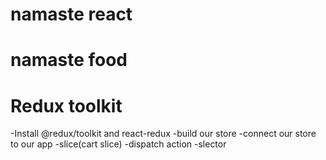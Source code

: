 # namaste react

# namaste food

<!-- 
/*
*applayout - here all components resides
    *Header component
        -logo
        -Nav-items
    *Body Component
        -search
        -Reastaurant container
            -Restaurant card
                img, rating, cusins, time
    Footer
        -copyright
        -links
        -address
        -contact

        const itemCardsBefore = resInfo?.cards[2]?.groupedCard?.cardGroupMap?.REGULAR?.cards[1]?.card?.card.itemCards;
    const itemCardsAfter = resInfo?.cards[2]?.groupedCard?.cardGroupMap?.REGULAR?.cards[2]?.card?.card.itemCards;
*/ -->

# Redux toolkit
-Install @redux/toolkit and react-redux
-build our store
-connect our store to our app
-slice(cart slice)
-dispatch action
-slector